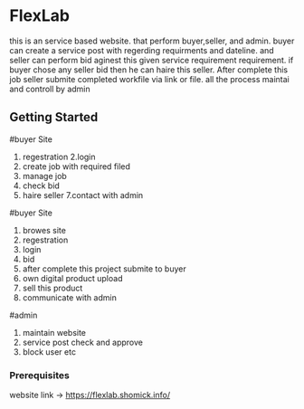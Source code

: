 # FlexLab

this is an service based website. that perform buyer,seller, and admin. buyer can create a service post with regerding requirments and dateline. and seller can perform bid aginest this given service requirement requirement. if buyer chose any seller bid then he can haire this seller. After complete this job seller submite completed workfile via link or file. all the process maintai and controll by admin




## Getting Started

#buyer Site
1. regestration 
2.login
3. create job with required filed
4. manage job 
5. check bid
6. haire seller
7.contact with admin

#buyer Site
1. browes site 
2. regestration
3. login 
4. bid
5. after complete this project submite to buyer
6. own digital product upload 
7. sell this product 
8. communicate with admin

#admin
1. maintain website
2. service post check and approve 
3. block user
etc



### Prerequisites
website link -> https://flexlab.shomick.info/



